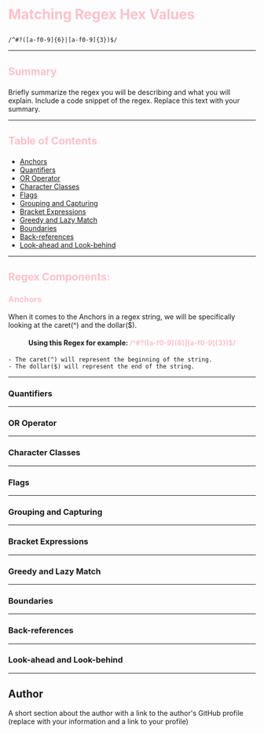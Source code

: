 # __<p style="color: #FFC0CB">Matching Regex Hex Values</p>__
    /^#?([a-f0-9]{6}|[a-f0-9]{3})$/

----
## <p style="color: #FFC0CB">Summary<p>

Briefly summarize the regex you will be describing and what you will explain. Include a code snippet of the regex. Replace this text with your summary.

----
## <p style="color: #FFC0CB">Table of Contents</p>

- [Anchors](#anchors)
- [Quantifiers](#quantifiers)
- [OR Operator](#or-operator)
- [Character Classes](#character-classes)
- [Flags](#flags)
- [Grouping and Capturing](#grouping-and-capturing)
- [Bracket Expressions](#bracket-expressions)
- [Greedy and Lazy Match](#greedy-and-lazy-match)
- [Boundaries](#boundaries)
- [Back-references](#back-references)
- [Look-ahead and Look-behind](#look-ahead-and-look-behind)
----
## __<p style="color: #FFC0CB">Regex Components:</p>__

### <p style="color: #FFC0CB">Anchors</p>
When it comes to the Anchors in a regex string, we will be specifically looking at the caret(^) and the dollar($).

#### __<p style="text-align:center">Using this Regex for example: <span style="color: #FFC0CB">/^#?([a-f0-9]{6}|[a-f0-9]{3})$/</span></p>__
    - The caret(^) will represent the beginning of the string. 
    - The dollar($) will represent the end of the string.
----
### Quantifiers

----
### OR Operator

----
### Character Classes

----
### Flags

----
### Grouping and Capturing

----
### Bracket Expressions

----
### Greedy and Lazy Match

----
### Boundaries

----
### Back-references

----
### Look-ahead and Look-behind

----
## Author

A short section about the author with a link to the author's GitHub profile (replace with your information and a link to your profile)

